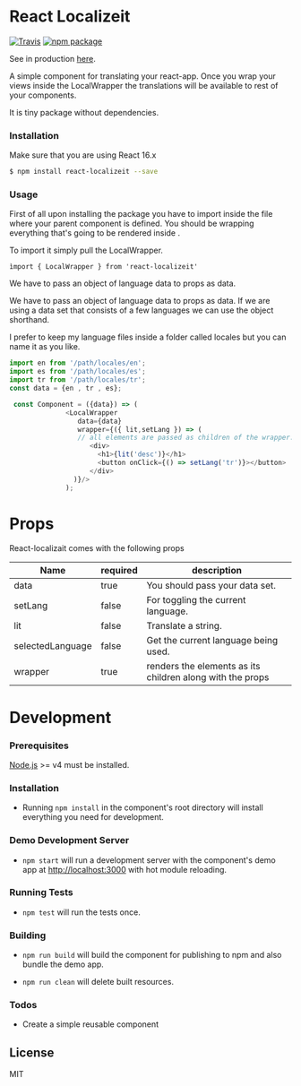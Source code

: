 # React Localizeit

[![Travis][build-badge]][build]
[![npm package][npm-badge]][npm]

See in production [here](http://react-localizeit.surge.sh/).

A simple component for translating your react-app. Once you wrap your views inside the LocalWrapper the translations will be available to rest of your components.

It is tiny package without dependencies. 


### Installation

Make sure that you are using React 16.x


```sh
$ npm install react-localizeit --save
```
### Usage
First of all upon installing the package you have to import inside the file where your parent component is defined. You should be wrapping everything that's going to be rendered inside <LocalWrapper />.

To import it simply pull the LocalWrapper.

`ìmport { LocalWrapper } from 'react-localizeit'`

We have to pass an object of language data to props as data.

We have to pass an object of language data to props as data. If we are using a data set that consists of a few languages we can use the object shorthand.

I prefer to keep my language files inside a folder called locales but you can name it as you like.



```javascript
import en from '/path/locales/en';
import es from '/path/locales/es';
import tr from '/path/locales/tr';
const data = {en , tr , es};
```

```javascript
 const Component = ({data}) => (
              <LocalWrapper
                 data={data}
                 wrapper={({ lit,setLang }) => (
                 // all elements are passed as children of the wrapper.
                    <div>
                      <h1>{lit('desc')}</h1>
                      <button onClick={() => setLang('tr')}></button>
                    </div>
                )}/>
              );
```

# Props

React-localizait comes with the following props

| Name | required | description |
| ------ | ------ | ------ |
| data | true | You should pass your data set.
| setLang | false | For toggling the current language.
| lit | false | Translate a string.
| selectedLanguage | false | Get the current language being used.
| wrapper | true | renders the elements as its children along with the props


# Development
### Prerequisites

[Node.js](http://nodejs.org/) >= v4 must be installed.

### Installation

- Running `npm install` in the component's root directory will install everything you need for development.

### Demo Development Server

- `npm start` will run a development server with the component's demo app at [http://localhost:3000](http://localhost:3000) with hot module reloading.

### Running Tests

- `npm test` will run the tests once.


### Building

- `npm run build` will build the component for publishing to npm and also bundle the demo app.

- `npm run clean` will delete built resources.


### Todos
- Create a simple reusable component

License
----

MIT


[build-badge]: https://img.shields.io/travis/user/repo/master.png?style=flat-square
[build]: https://travis-ci.org/haraldur12/react-localizeit

[npm-badge]: https://img.shields.io/npm/v/npm-package.png?style=flat-square
[npm]: https://www.npmjs.org/package/react-localizeit



